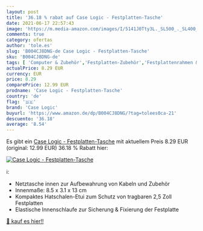 ```yaml
---
layout: post
title: '36.18 % rabat auf Case Logic - Festplatten-Tasche'
date: 2021-06-17 22:57:43
image: 'https://m.media-amazon.com/images/I/5141J0Tty3L._SL500_._SL400_.jpg'
comments: true
category: ofertas
author: 'tole.es'
slug: 'B004CJ8DNG-de Case Logic - Festplatten-Tasche'
sku: 'B004CJ8DNG-de'
tags: [ 'Computer & Zubehör','Festplatten-Zubehör','Festplattenrahmen & -gehäuse','Zubehör','case logic', ]
actualPrice: 8.29 EUR
currency: EUR
price: 8.29
comparePrice: 12.99 EUR
prodname: 'Case Logic - Festplatten-Tasche'
country: 'de'
flag: '🇩🇪'
brand: 'Case Logic'
buyurl: 'https://www.amazon.de/dp/B004CJ8DNG/?tag=tolees0ca-21'
descuento: '36.18'
average: '8.54'
---
```


Es gibt ein [Case Logic - Festplatten-Tasche](https://www.amazon.de/dp/B004CJ8DNG/?tag=tolees0ca-21) mit aktuellem Preis 8.29 EUR (original: 12.99 EUR) 36.18 % Rabatt hier:

[![Case Logic - Festplatten-Tasche](https://m.media-amazon.com/images/I/5141J0Tty3L._SL500_._SL400_.jpg)](https://www.amazon.de/dp/B004CJ8DNG/?tag=tolees0ca-21)

ℹ️:

- Netztasche innen zur Aufbewahrung von Kabeln und Zubehör
- Innenmaße: 8.5 x 3.1 x 13 cm
- Kompaktes Hatschalen-Etui zum Schutz von tragbaren 2,5 Zoll Festplatten
- Elastische Innenschlaufe zur Sicherung & Fixierung der Festplatte

[🛒 kauf es hier!!](https://www.amazon.de/dp/B004CJ8DNG/?tag=tolees0ca-21)
